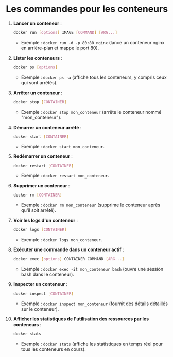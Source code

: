 # Les commandes pour les conteneurs

1. **Lancer un conteneur** :

   ```bash
   docker run [options] IMAGE [COMMAND] [ARG...]
   ```

   - Exemple : `docker run -d -p 80:80 nginx` (lance un conteneur nginx en arrière-plan et mappe le port 80).

2. **Lister les conteneurs** :

   ```bash
   docker ps [options]
   ```

   - Exemple : `docker ps -a` (affiche tous les conteneurs, y compris ceux qui sont arrêtés).

3. **Arrêter un conteneur** :

   ```bash
   docker stop [CONTAINER]
   ```

   - Exemple : `docker stop mon_conteneur` (arrête le conteneur nommé "mon_conteneur").

4. **Démarrer un conteneur arrêté** :

   ```bash
   docker start [CONTAINER]
   ```

   - Exemple : `docker start mon_conteneur`.

5. **Redémarrer un conteneur** :

   ```bash
   docker restart [CONTAINER]
   ```

   - Exemple : `docker restart mon_conteneur`.

6. **Supprimer un conteneur** :

   ```bash
   docker rm [CONTAINER]
   ```

   - Exemple : `docker rm mon_conteneur` (supprime le conteneur après qu'il soit arrêté).

7. **Voir les logs d'un conteneur** :

   ```bash
   docker logs [CONTAINER]
   ```

   - Exemple : `docker logs mon_conteneur`.

8. **Exécuter une commande dans un conteneur actif** :

   ```bash
   docker exec [options] CONTAINER COMMAND [ARG...]
   ```

   - Exemple : `docker exec -it mon_conteneur bash` (ouvre une session bash dans le conteneur).

9. **Inspecter un conteneur** :

   ```bash
   docker inspect [CONTAINER]
   ```

   - Exemple : `docker inspect mon_conteneur` (fournit des détails détaillés sur le conteneur).

10. **Afficher les statistiques de l'utilisation des ressources par les conteneurs** :
    ```bash
    docker stats
    ```
    - Exemple : `docker stats` (affiche les statistiques en temps réel pour tous les conteneurs en cours).
